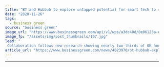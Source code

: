 ```yaml
---
title: "BT and Hubbub to explore untapped potential for smart tech to slash household emissions"
date: "2020-11-26"
tags: 
  - business green
source: "business green"
image_url: "https://www.businessgreen.com/api/v1/wps/a3dc40d/0e06123a-d1a2-42cd-b030-ee6108854295/7/BT-Hubbub-the-benefit-of-smart-tech-on-household-emissions-2-185x114.jpg"
image_fp: "/assets/img/post_thumbnails/167.jpg"
lead: "
 Collaboration follows new research showing nearly two-thirds of UK households do not use technology to help run their home more efficiently ..."
article_url: "https://www.businessgreen.com/news/4023970/bt-hubbub-explore-untapped-potential-smart-tech-slash-household-emissions"
---
```


---
